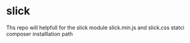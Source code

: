 # slick
Ths repo will helpfull for the slick module slick.min.js and slick.css statci composer installlation path
